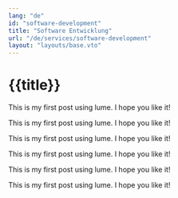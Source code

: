 ```yaml
---
lang: "de"
id: "software-development"
title: "Software Entwicklung"
url: "/de/services/software-development"
layout: "layouts/base.vto"
---
```


<h1>{{title}}</h1>
<p>This is my first post using lume. I hope you like it!</p>
<p>This is my first post using lume. I hope you like it!</p>
<p>This is my first post using lume. I hope you like it!</p>
<p>This is my first post using lume. I hope you like it!</p>
<p>This is my first post using lume. I hope you like it!</p>
<p>This is my first post using lume. I hope you like it!</p>
